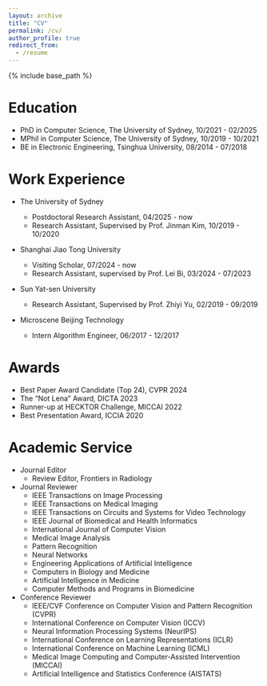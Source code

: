 ```yaml
---
layout: archive
title: "CV"
permalink: /cv/
author_profile: true
redirect_from:
  - /resume
---
```


{% include base_path %}

Education
======
* PhD in Computer Science, The University of Sydney, 10/2021 - 02/2025
* MPhil in Computer Science, The University of Sydney, 10/2019 - 10/2021
* BE in Electronic Engineering, Tsinghua University, 08/2014 - 07/2018

Work Experience
======
* The University of Sydney
  * Postdoctoral Research Assistant, 04/2025 - now
  * Research Assistant, Supervised by Prof. Jinman Kim, 10/2019 - 10/2020

* Shanghai Jiao Tong University
  * Visiting Scholar, 07/2024 - now
  * Research Assistant, supervised by Prof. Lei Bi, 03/2024 - 07/2023

* Sun Yat-sen University
  * Research Assistant, Supervised by Prof. Zhiyi Yu, 02/2019 - 09/2019
 
* Microscene Beijing Technology
  * Intern Algorithm Engineer, 06/2017 - 12/2017
  
Awards
======
* Best Paper Award Candidate (Top 24), CVPR 2024
* The “Not Lena” Award, DICTA 2023
* Runner-up at HECKTOR Challenge, MICCAI 2022
* Best Presentation Award, ICCIA 2020
  
Academic Service
======
* Journal Editor
  * Review Editor, Frontiers in Radiology
* Journal Reviewer
  * IEEE Transactions on Image Processing
  * IEEE Transactions on Medical Imaging
  * IEEE Transactions on Circuits and Systems for Video Technology
  * IEEE Journal of Biomedical and Health Informatics
  * International Journal of Computer Vision
  * Medical Image Analysis
  * Pattern Recognition
  * Neural Networks
  * Engineering Applications of Artificial Intelligence
  * Computers in Biology and Medicine
  * Artificial Intelligence in Medicine
  * Computer Methods and Programs in Biomedicine
* Conference Reviewer
  * IEEE/CVF Conference on Computer Vision and Pattern Recognition (CVPR)
  * International Conference on Computer Vision (ICCV)
  * Neural Information Processing Systems (NeurIPS)
  * International Conference on Learning Representations (ICLR)
  * International Conference on Machine Learning (ICML)
  * Medical Image Computing and Computer-Assisted Intervention (MICCAI)
  * Artificial Intelligence and Statistics Conference (AISTATS)



